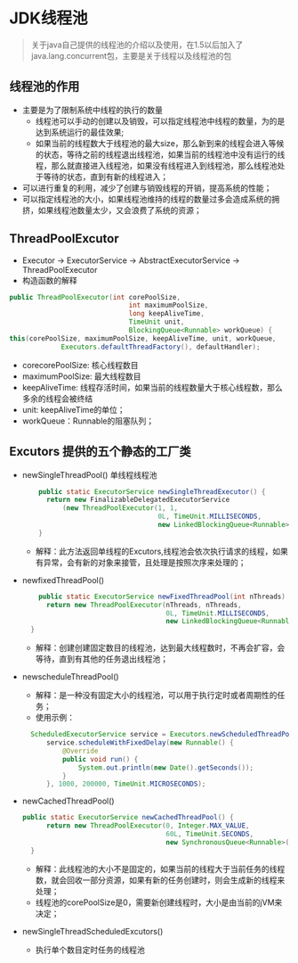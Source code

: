 # JDK线程池

> 关于java自己提供的线程池的介绍以及使用，在1.5以后加入了java.lang.concurrent包，主要是关于线程以及线程池的包

## 线程池的作用
- 主要是为了限制系统中线程的执行的数量
  * 线程池可以手动的创建以及销毁，可以指定线程池中线程的数量，为的是达到系统运行的最佳效果;
  * 如果当前的线程数大于线程池的最大size，那么新到来的线程会进入等候的状态，等待之前的线程退出线程池，如果当前的线程池中没有运行的线程，那么就直接进入线程池，如果没有线程进入到线程池，那么线程池处于等待的状态，直到有新的线程进入；
- 可以进行重复的利用，减少了创建与销毁线程的开销，提高系统的性能；
- 可以指定线程池的大小，如果线程池维持的线程的数量过多会造成系统的拥挤，如果线程池数量太少，又会浪费了系统的资源；

## ThreadPoolExcutor
- Executor -> ExecutorService -> AbstractExecutorService -> ThreadPoolExecutor
- 构造函数的解释
```java
public ThreadPoolExecutor(int corePoolSize,
                              int maximumPoolSize,
                              long keepAliveTime,
                              TimeUnit unit,
                              BlockingQueue<Runnable> workQueue) {
this(corePoolSize, maximumPoolSize, keepAliveTime, unit, workQueue,
             Executors.defaultThreadFactory(), defaultHandler);
```
* corecorePoolSize: 核心线程数目
* maximumPoolSize: 最大线程数目
* keepAliveTime: 线程存活时间，如果当前的线程数量大于核心线程数，那么多余的线程会被终结
* unit: keepAliveTime的单位；
* workQueue：Runnable的阻塞队列；
## Excutors 提供的五个静态的工厂类
- newSingleThreadPool()   单线程线程池
  ```java
      public static ExecutorService newSingleThreadExecutor() {
        return new FinalizableDelegatedExecutorService
            (new ThreadPoolExecutor(1, 1,
                                    0L, TimeUnit.MILLISECONDS,
                                    new LinkedBlockingQueue<Runnable>()));
      }
  ```
  * 解释：此方法返回单线程的Excutors,线程池会依次执行请求的线程，如果有异常，会有新的对象来接管，且处理是按照次序来处理的；
- newfixedThreadPool()
  ```java
      public static ExecutorService newFixedThreadPool(int nThreads) {
        return new ThreadPoolExecutor(nThreads, nThreads,
                                      0L, TimeUnit.MILLISECONDS,
                                      new LinkedBlockingQueue<Runnable>());
    }
  ```
  * 解释：创建创建固定数目的线程池，达到最大线程数时，不再会扩容，会等待，直到有其他的任务退出线程池；
- newscheduleThreadPool()
  * 解释：是一种没有固定大小的线程池，可以用于执行定时或者周期性的任务；
  * 使用示例：
  ```java
  	ScheduledExecutorService service = Executors.newScheduledThreadPool(10);
		service.scheduleWithFixedDelay(new Runnable() {
			@Override
			public void run() {
				System.out.println(new Date().getSeconds());
			}
		}, 1000, 200000, TimeUnit.MICROSECONDS);
  ```
- newCachedThreadPool()
  ```java
  public static ExecutorService newCachedThreadPool() {
        return new ThreadPoolExecutor(0, Integer.MAX_VALUE,
                                      60L, TimeUnit.SECONDS,
                                      new SynchronousQueue<Runnable>());
    }
  ```
  * 解释：此线程池的大小不是固定的，如果当前的线程大于当前任务的线程数，就会回收一部分资源，如果有新的任务创建时，则会生成新的线程来处理；
  * 线程池的corePoolSize是0，需要新创建线程时，大小是由当前的jVM来决定；

- newSingleThreadScheduledExcutors()
  * 执行单个数目定时任务的线程池